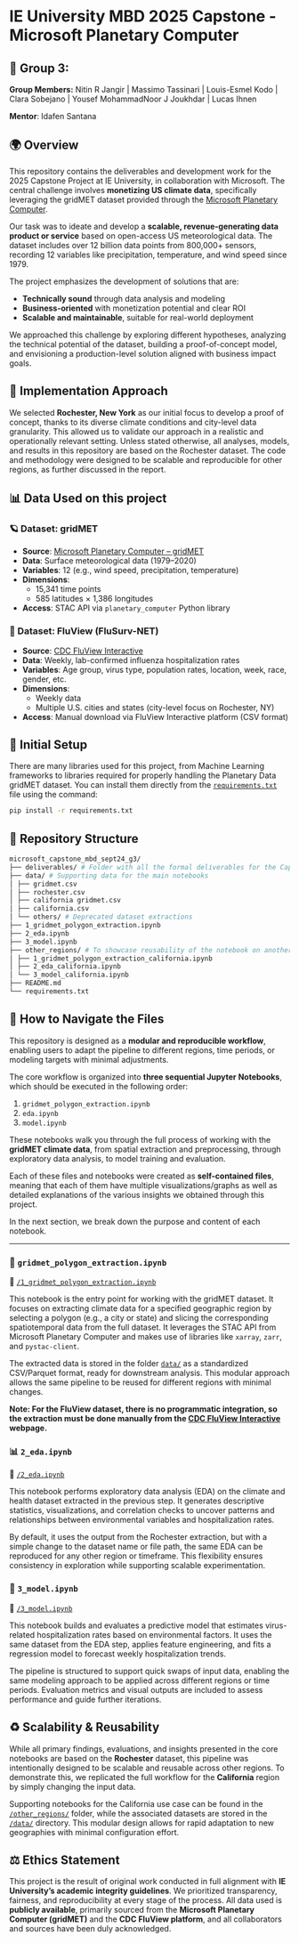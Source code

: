 # IE University MBD 2025 Capstone - Microsoft Planetary Computer

## 👥 Group 3:  
**Group Members:** Nitin R Jangir | Massimo Tassinari | Louis-Esmel Kodo | Clara Sobejano | Yousef MohammadNoor J Joukhdar | Lucas Ihnen 

**Mentor**: Idafen Santana

## 🌍 Overview

This repository contains the deliverables and development work for the 2025 Capstone Project at IE University, in collaboration with Microsoft. The central challenge involves **monetizing US climate data**, specifically leveraging the gridMET dataset provided through the [Microsoft Planetary Computer](https://planetarycomputer.microsoft.com/dataset/gridmet). 

Our task was to ideate and develop a **scalable, revenue-generating data product or service** based on open-access US meteorological data. The dataset includes over 12 billion data points from 800,000+ sensors, recording 12 variables like precipitation, temperature, and wind speed since 1979. 

The project emphasizes the development of solutions that are:

- **Technically sound** through data analysis and modeling  
- **Business-oriented** with monetization potential and clear ROI  
- **Scalable and maintainable**, suitable for real-world deployment  

We approached this challenge by exploring different hypotheses, analyzing the technical potential of the dataset, building a proof-of-concept model, and envisioning a production-level solution aligned with business impact goals.

## 🔭 Implementation Approach
We selected **Rochester, New York** as our initial focus to develop a proof of concept, thanks to its diverse climate conditions and city-level data granularity. This allowed us to validate our approach in a realistic and operationally relevant setting. Unless stated otherwise, all analyses, models, and results in this repository are based on the Rochester dataset. The code and methodology were designed to be scalable and reproducible for other regions, as further discussed in the report.

## 📊 Data Used on this project
### 🪐 Dataset: gridMET
- **Source**: [Microsoft Planetary Computer – gridMET](https://planetarycomputer.microsoft.com/dataset/gridmet)
- **Data**: Surface meteorological data (1979–2020)
- **Variables**: 12 (e.g., wind speed, precipitation, temperature)
- **Dimensions**:  
  - 15,341 time points  
  - 585 latitudes × 1,386 longitudes
- **Access**: STAC API via `planetary_computer` Python library

### 🦠 Dataset: FluView (FluSurv-NET)
- **Source**: [CDC FluView Interactive](https://gis.cdc.gov/GRASP/Fluview/FluHospRates.html)
- **Data**: Weekly, lab-confirmed influenza hospitalization rates
- **Variables**: Age group, virus type, population rates, location, week, race, gender, etc.
- **Dimensions**:  
  - Weekly data  
  - Multiple U.S. cities and states (city-level focus on Rochester, NY)
- **Access**: Manual download via FluView Interactive platform (CSV format)

## 🔧 Initial Setup
There are many libraries used for this project, from Machine Learning frameworks to libraries required for properly handling the Planetary Data gridMET dataset. You can install them directly from the [`requirements.txt`](requirements.txt) file using the command:
```bash
pip install -r requirements.txt
```

## 📁 Repository Structure
```bash
microsoft_capstone_mbd_sept24_g3/ 
├── deliverables/ # Folder with all the formal deliverables for the Capstone Project!
├── data/ # Supporting data for the main notebooks
│ ├── gridmet.csv
│ ├── rochester.csv
│ ├── california gridmet.csv
│ ├── california.csv
│ └── others/ # Deprecated dataset extractions 
├── 1_gridmet_polygon_extraction.ipynb
├── 2_eda.ipynb
├── 3_model.ipynb
├── other_regions/ # To showcase reusability of the notebook on another region
│ ├── 1_gridmet_polygon_extraction_california.ipynb
│ ├── 2_eda_california.ipynb
│ └── 3_model_california.ipynb
├── README.md 
└── requirements.txt
```

## 🚢 How to Navigate the Files

This repository is designed as a **modular and reproducible workflow**, enabling users to adapt the pipeline to different regions, time periods, or modeling targets with minimal adjustments.

The core workflow is organized into **three sequential Jupyter Notebooks**, which should be executed in the following order:

1. `gridmet_polygon_extraction.ipynb`
2. `eda.ipynb`  
3. `model.ipynb`

These notebooks walk you through the full process of working with the **gridMET climate data**, from spatial extraction and preprocessing, through exploratory data analysis, to model training and evaluation.

Each of these files and notebooks were created as **self-contained files**, meaning that each of them have multiple visualizations/graphs as well as detailed explanations of the various insights we obtained through this project.

In the next section, we break down the purpose and content of each notebook.

---

### 📍 `gridmet_polygon_extraction.ipynb`
🔗 [`/1_gridmet_polygon_extraction.ipynb`](./1_gridmet_polygon_extraction.ipynb)

This notebook is the entry point for working with the gridMET dataset. It focuses on extracting climate data for a specified geographic region by selecting a polygon (e.g., a city or state) and slicing the corresponding spatiotemporal data from the full dataset. It leverages the STAC API from Microsoft Planetary Computer and makes use of libraries like `xarray`, `zarr`, and `pystac-client`.

The extracted data is stored in the folder [`data/`](./data/) as a standardized CSV/Parquet format, ready for downstream analysis. This modular approach allows the same pipeline to be reused for different regions with minimal changes.  

**Note: For the FluView dataset, there is no programmatic integration, so the extraction must be done manually from the [CDC FluView Interactive](https://gis.cdc.gov/GRASP/Fluview/FluHospRates.html) webpage.**

### 📊 `2_eda.ipynb`
🔗 [`/2_eda.ipynb`](./2_eda.ipynb)

This notebook performs exploratory data analysis (EDA) on the climate and health dataset extracted in the previous step. It generates descriptive statistics, visualizations, and correlation checks to uncover patterns and relationships between environmental variables and hospitalization rates.

By default, it uses the output from the Rochester extraction, but with a simple change to the dataset name or file path, the same EDA can be reproduced for any other region or timeframe. This flexibility ensures consistency in exploration while supporting scalable experimentation.  

### 🤖 `3_model.ipynb`
🔗 [`/3_model.ipynb`](./3_model.ipynb)

This notebook builds and evaluates a predictive model that estimates virus-related hospitalization rates based on environmental factors. It uses the same dataset from the EDA step, applies feature engineering, and fits a regression model to forecast weekly hospitalization trends.

The pipeline is structured to support quick swaps of input data, enabling the same modeling approach to be applied across different regions or time periods. Evaluation metrics and visual outputs are included to assess performance and guide further iterations.  

## ♻️ Scalability & Reusability

While all primary findings, evaluations, and insights presented in the core notebooks are based on the **Rochester** dataset, this pipeline was intentionally designed to be scalable and reusable across other regions. To demonstrate this, we replicated the full workflow for the **California** region by simply changing the input data.

Supporting notebooks for the California use case can be found in the [`/other_regions/`](./other_regions/) folder, while the associated datasets are stored in the [`/data/`](./data/) directory. This modular design allows for rapid adaptation to new geographies with minimal configuration effort.

## ⚖️ Ethics Statement

This project is the result of original work conducted in full alignment with **IE University’s academic integrity guidelines**. We prioritized transparency, fairness, and reproducibility at every stage of the process. All data used is **publicly available**, primarily sourced from the **Microsoft Planetary Computer (gridMET)** and the **CDC FluView platform**, and all collaborators and sources have been duly acknowledged.


